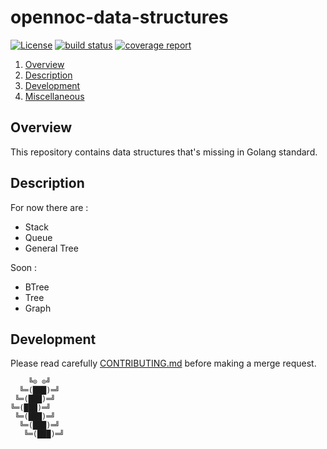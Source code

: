 # opennoc-data-structures
[![License][lcs]](LICENSE)
[![build status][bld]][prj]
[![coverage report][cvr]](http://opennoc.pages.vpgrp.io/data-structures)

1. [Overview](#overview)
2. [Description](#module-description)
6. [Development](#development)
7. [Miscellaneous](#miscellaneous)

## Overview

This repository contains data structures that's missing in Golang standard.

## Description

For now there are :
  - Stack
  - Queue
  - General Tree

Soon :
  - BTree
  - Tree
  - Graph

## Development

Please read carefully [CONTRIBUTING.md](CONTRIBUTING.md) before making a merge
request.

```
    ╚⊙ ⊙╝
  ╚═(███)═╝
 ╚═(███)═╝
╚═(███)═╝
 ╚═(███)═╝
  ╚═(███)═╝
   ╚═(███)═╝
```
[lcs]: https://img.shields.io/badge/license-Apache-blue.svg
[bld]: https://git.vpgrp.io/opennoc/data-structures/badges/develop/build.svg
[cvr]: https://git.vpgrp.io/opennoc/data-structures/badges/develop/coverage.svg
[prj]: https://git.vpgrp.io/opennoc/data-structures/commits/develop
